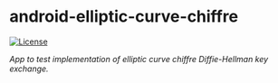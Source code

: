 android-elliptic-curve-chiffre
===

[![License](https://img.shields.io/github/license/HeinrichReimer/android-elliptic-curve-chiffre.svg)](https://github.com/HeinrichReimer/android-elliptic-curve-chiffre/blob/master/LICENSE.txt)

_App to test implementation of elliptic curve chiffre Diffie-Hellman key exchange._
